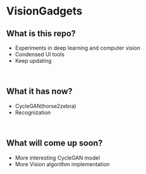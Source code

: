 # VisionGadgets
## What is this repo?
- Experiments in deep learning and computer vision
- Condensed UI tools
- Keep updating
<br>

## What it has now?
- CycleGAN(horse2zebra)
- Recognization
<br>

## What will come up soon?
- More interesting CycleGAN model
- More Vision algorithm implementation
